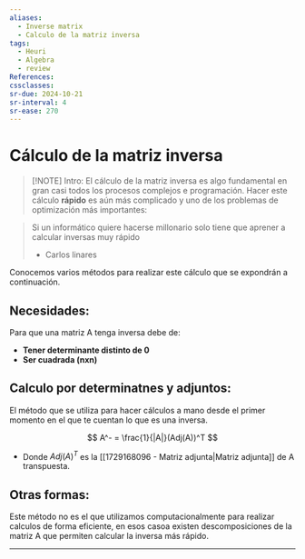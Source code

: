 ```yaml
---
aliases:
  - Inverse matrix
  - Calculo de la matriz inversa
tags:
  - Heuri
  - Algebra
  - review
References: 
cssclasses:
sr-due: 2024-10-21
sr-interval: 4
sr-ease: 270
---
```

# Cálculo de la matriz inversa

> [!NOTE] Intro: 
> El cálculo de la matriz inversa es algo fundamental en gran casi todos los procesos complejos e programación. 
> Hacer este cálculo **rápido** es aún más complicado y uno de los problemas de optimización más importantes: 


> Si un informático quiere hacerse millonario solo tiene que aprener a calcular inversas muy rápido 
> - Carlos linares


Conocemos varios métodos para realizar este cálculo que se expondrán a continuación. 

## Necesidades: 
Para que una matriz A tenga inversa debe de:
+ **Tener determinante distinto de 0**
+ **Ser cuadrada (nxn)**
## Calculo por determinatnes y adjuntos: 

El método que se utiliza para hacer cálculos a mano desde el primer momento en el que te cuentan lo que es una inversa. 

$$
A^- = \frac{1}{|A|}(Adj(A))^T
$$
+ Donde $Adj(A)^T$ es la [[1729168096 - Matriz adjunta|Matriz adjunta]] de A transpuesta.
## Otras formas: 

Este método no es el que utilizamos computacionalmente para realizar calculos de forma eficiente, en esos casoa existen descomposiciones de la matriz A que permiten calcular la inversa más rápido.


***
